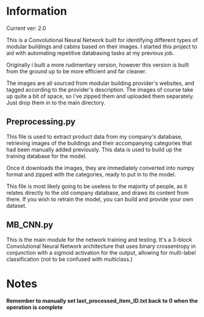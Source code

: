 # Information

Current ver: 2.0

This is a Convolutional Neural Network built for identifying different types of modular buildings and cabins based on their images.
I started this project to aid with automating repetitive databasing tasks at my previous job.

Originally i built a more rudimentary version, however this version is built from the ground up to be more efficient and far cleaner.

The images are all sourced from modular building provider's websites, and tagged according to the provider's description.
The images of course take up quite a bit of space, so i've zipped them and uploaded them separately. Just drop them in to the main directory.

## Preprocessing.py

This file is used to extract product data from my company's database, retrieving images of the buildings and their accompanying categories that had been manually added previously. This data is used to build up the training database for the model.

Once it downloads the images, they are immediately converted into numpy format and zipped with the categories, ready to put in to the model.

This file is most likely going to be useless to the majority of people, as it relates directly to the old company database, and draws its content from there. If you wish to retrain the model, you can build and provide your own dataset.

## MB_CNN.py

This is the main module for the network training and testing.
It's a 3-block Convolutional Neural Network architecture that uses binary crossentropy in conjunction with a sigmoid activation for the output, allowing for multi-label classification (not to be confused with multiclass.)

# Notes

**Remember to manually set last_processed_item_ID.txt back to 0 when the operation is complete**